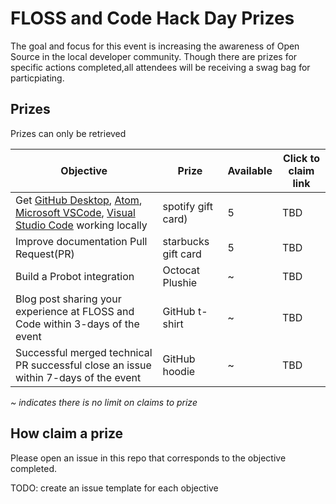 # FLOSS and Code Hack Day Prizes

The goal and focus for this event is increasing the awareness of Open Source in the local developer community. Though there are prizes for specific actions completed,all attendees will be receiving a swag bag for particpiating. 

## Prizes

Prizes can only be retrieved 

|Objective|Prize|Available| Click to claim link|
|-|-|-|-|
|Get [GitHub Desktop](https://github.com/desktop/desktop/blob/development/docs/contributing/setup.md), [Atom](https://github.com/atom/atom/blob/master/CONTRIBUTING.md), [Microsoft VSCode](https://github.com/microsoft/vscode-pull-request-github#getting-started), [Visual Studio Code](https://github.com/github/VisualStudio/blob/master/CONTRIBUTING.md) working locally |spotify gift card)|5|TBD|
Improve documentation Pull Request(PR) |starbucks gift card|5|TBD|
Build a Probot integration |Octocat Plushie|~|TBD|
Blog post sharing your experience at FLOSS and Code within 3-days of the event |GitHub t-shirt|~|TBD|
Successful merged technical PR successful close an issue within 7-days of the event |GitHub hoodie|~|TBD|

*~* *indicates there is no limit on claims to prize*

## How claim a prize
Please open an issue in this repo that corresponds to the objective completed.

TODO: create an issue template for each objective
